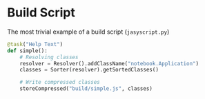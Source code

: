 # Build Script

The most trivial example of a build script (`jasyscript.py`)

```python
@task("Help Text")
def simple():
    # Resolving classes
    resolver = Resolver().addClassName("notebook.Application")
    classes = Sorter(resolver).getSortedClasses()

    # Write compressed classes
    storeCompressed("build/simple.js", classes)
```